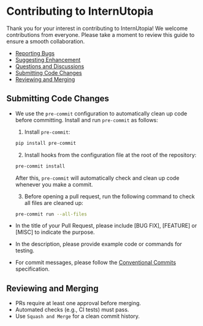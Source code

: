 # Contributing to InternUtopia

Thank you for your interest in contributing to InternUtopia! We welcome contributions from everyone. Please take a moment to review this guide to ensure a smooth collaboration.

- [Reporting Bugs](https://github.com/InternRobotics/InternUtopia/issues/new/choose)
- [Suggesting Enhancement](https://github.com/InternRobotics/InternUtopia/issues/new/choose)
- [Questions and Discussions](https://github.com/InternRobotics/InternUtopia/issues/new/choose)
- [Submitting Code Changes](#submitting-code-changes)
- [Reviewing and Merging](#reviewing-and-merging)

## Submitting Code Changes

- We use the `pre-commit` configuration to automatically clean up code before committing. Install and run `pre-commit` as follows:
  1. Install `pre-commit`:

    ```bash
    pip install pre-commit
    ```

  2. Install hooks from the configuration file at the root of the repository:

    ```bash
    pre-commit install
    ```

    After this, `pre-commit` will automatically check and clean up code whenever you make a commit.

  3. Before opening a pull request, run the following command to check all files are cleaned up:

    ```bash
    pre-commit run --all-files
    ```

- In the title of your Pull Request, please include [BUG FIX], [FEATURE] or [MISC] to indicate the purpose.
- In the description, please provide example code or commands for testing.
- For commit messages, please follow the [Conventional Commits](https://www.conventionalcommits.org/en/v1.0.0/) specification.

## Reviewing and Merging

- PRs require at least one approval before merging.
- Automated checks (e.g., CI tests) must pass.
- Use `Squash and Merge` for a clean commit history.
